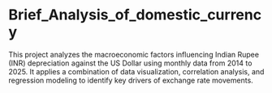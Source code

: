 # Brief_Analysis_of_domestic_currency
This project analyzes the macroeconomic factors influencing Indian Rupee (INR) depreciation against the US Dollar using monthly data from 2014 to 2025. It applies a combination of data visualization, correlation analysis, and regression modeling to identify key drivers of exchange rate movements.
